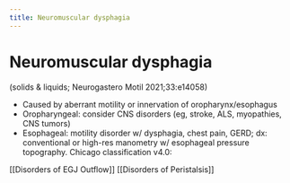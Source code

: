 ```yaml
---
title: Neuromuscular dysphagia
---
```


# Neuromuscular dysphagia

(solids & liquids; Neurogastero Motil 2021;33:e14058)

- Caused by aberrant motility or innervation of oropharynx/esophagus
- Oropharyngeal: consider CNS disorders (eg, stroke, ALS, myopathies, CNS tumors)
- Esophageal: motility disorder w/ dysphagia, chest pain, GERD; dx: conventional or high-res manometry w/ esophageal pressure topography. Chicago classification v4.0:

[[Disorders of EGJ Outflow]]
[[Disorders of Peristalsis]]
